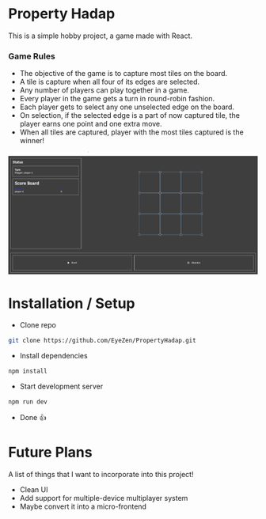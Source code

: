 # Property Hadap
This is a simple hobby project, a game made with React.

### Game Rules
- The objective of the game is to capture most tiles on the board.
- A tile is capture when all four of its edges are selected.
- Any number of players can play together in a game.
- Every player in the game gets a turn in round-robin fashion.
- Each player gets to select any one unselected edge on the board.
- On selection, if the selected edge is a part of now captured tile, the player earns one point and one extra move.
- When all tiles are captured, player with the most tiles captured is the winner!

<img src="./assets/property_hadap.png">

# Installation / Setup
- Clone repo
```bash
git clone https://github.com/EyeZen/PropertyHadap.git
```

- Install dependencies
```bash
npm install
```

- Start development server
```bash
npm run dev
```

- Done 👍


# Future Plans
<p>A list of things that I want to incorporate into this project!</p>
<ul>
    <li>Clean UI</li>
    <li>Add support for multiple-device multiplayer system</li>
    <li>Maybe convert it into a micro-frontend</li>
</ul> 